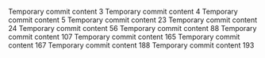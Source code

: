 Temporary commit content 3
Temporary commit content 4
Temporary commit content 5
Temporary commit content 23
Temporary commit content 24
Temporary commit content 56
Temporary commit content 88
Temporary commit content 107
Temporary commit content 165
Temporary commit content 167
Temporary commit content 188
Temporary commit content 193
